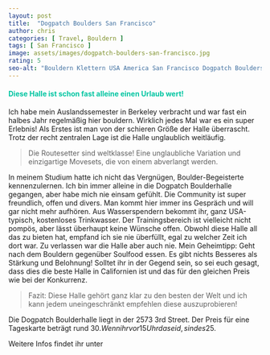 ```yaml
---
layout: post
title:  "Dogpatch Boulders San Francisco"
author: chris
categories: [ Travel, Bouldern ]
tags: [ San Francisco ]
image: assets/images/dogpatch-boulders-san-francisco.jpg
rating: 5
seo-alt: "Bouldern Klettern USA America San Francisco Dogpatch Boulders Reise Wettkampf Boulderhalle Kletterhalle"
---
```


#### <span style="color:#00c5a1">Diese Halle ist schon fast alleine einen Urlaub wert!</span>

Ich habe mein Auslandssemester in Berkeley verbracht und war fast ein halbes Jahr regelmäßig hier bouldern. Wirklich jedes Mal war es ein super Erlebnis! Als Erstes ist man von der schieren Größe der Halle überrascht. Trotz der recht zentralen Lage ist die Halle unglaublich weitläufig.

> Die Routesetter sind weltklasse! Eine unglaubliche Variation und einzigartige Movesets, die von einem abverlangt werden.

In meinem Studium hatte ich nicht das Vergnügen, Boulder-Begeisterte kennenzulernen. Ich bin immer alleine in die Dogpatch Boulderhalle gegangen, aber habe mich nie einsam gefühlt. Die Community ist super freundlich, offen und divers. Man kommt hier immer ins Gespräch und will gar nicht mehr aufhören. Aus Wasserspendern bekommt ihr, ganz USA-typisch, kostenloses Trinkwasser. Der Trainingsbereich ist vielleicht nicht pompös, aber lässt überhaupt keine Wünsche offen. Obwohl diese Halle all das zu bieten hat, empfand ich sie nie überfüllt, egal zu welcher Zeit ich dort war. Zu verlassen war die Halle aber auch nie.
Mein Geheimtipp: Geht nach dem Bouldern gegenüber Soulfood essen. Es gibt nichts Besseres als Stärkung und Belohnung!
Solltet ihr in der Gegend sein, so sei euch gesagt, dass dies die beste Halle in Californien ist und das für den gleichen Preis wie bei der Konkurrenz.

>Fazit: Diese Halle gehört ganz klar zu den besten der Welt und ich kann jedem uneingeschränkt empfehlen diese auszuprobieren!

Die Dogpatch Boulderhalle liegt in der 2573 3rd Street. Der Preis für eine Tageskarte beträgt rund 30$. Wenn ihr vor 15 Uhr da seid, sind es 25$.

Weitere Infos findet ihr unter
